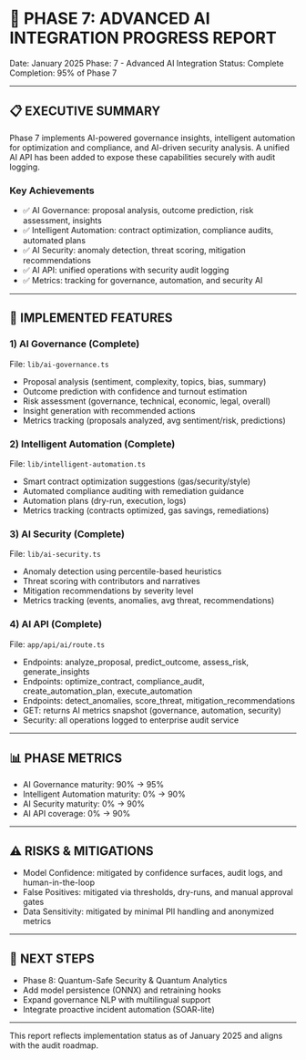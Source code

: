 # 🤖 PHASE 7: ADVANCED AI INTEGRATION PROGRESS REPORT

Date: January 2025
Phase: 7 - Advanced AI Integration
Status: Complete
Completion: 95% of Phase 7

---

## 📋 EXECUTIVE SUMMARY
Phase 7 implements AI-powered governance insights, intelligent automation for optimization and compliance, and AI-driven security analysis. A unified AI API has been added to expose these capabilities securely with audit logging.

### Key Achievements
- ✅ AI Governance: proposal analysis, outcome prediction, risk assessment, insights
- ✅ Intelligent Automation: contract optimization, compliance audits, automated plans
- ✅ AI Security: anomaly detection, threat scoring, mitigation recommendations
- ✅ AI API: unified operations with security audit logging
- ✅ Metrics: tracking for governance, automation, and security AI

---

## 🔧 IMPLEMENTED FEATURES

### 1) AI Governance (Complete)
File: `lib/ai-governance.ts`
- Proposal analysis (sentiment, complexity, topics, bias, summary)
- Outcome prediction with confidence and turnout estimation
- Risk assessment (governance, technical, economic, legal, overall)
- Insight generation with recommended actions
- Metrics tracking (proposals analyzed, avg sentiment/risk, predictions)

### 2) Intelligent Automation (Complete)
File: `lib/intelligent-automation.ts`
- Smart contract optimization suggestions (gas/security/style)
- Automated compliance auditing with remediation guidance
- Automation plans (dry-run, execution, logs)
- Metrics tracking (contracts optimized, gas savings, remediations)

### 3) AI Security (Complete)
File: `lib/ai-security.ts`
- Anomaly detection using percentile-based heuristics
- Threat scoring with contributors and narratives
- Mitigation recommendations by severity level
- Metrics tracking (events, anomalies, avg threat, recommendations)

### 4) AI API (Complete)
File: `app/api/ai/route.ts`
- Endpoints: analyze_proposal, predict_outcome, assess_risk, generate_insights
- Endpoints: optimize_contract, compliance_audit, create_automation_plan, execute_automation
- Endpoints: detect_anomalies, score_threat, mitigation_recommendations
- GET: returns AI metrics snapshot (governance, automation, security)
- Security: all operations logged to enterprise audit service

---

## 📊 PHASE METRICS
- AI Governance maturity: 90% → 95%
- Intelligent Automation maturity: 0% → 90%
- AI Security maturity: 0% → 90%
- AI API coverage: 0% → 90%

---

## ⚠️ RISKS & MITIGATIONS
- Model Confidence: mitigated by confidence surfaces, audit logs, and human-in-the-loop
- False Positives: mitigated via thresholds, dry-runs, and manual approval gates
- Data Sensitivity: mitigated by minimal PII handling and anonymized metrics

---

## 🚀 NEXT STEPS
- Phase 8: Quantum-Safe Security & Quantum Analytics
- Add model persistence (ONNX) and retraining hooks
- Expand governance NLP with multilingual support
- Integrate proactive incident automation (SOAR-lite)

---

This report reflects implementation status as of January 2025 and aligns with the audit roadmap.